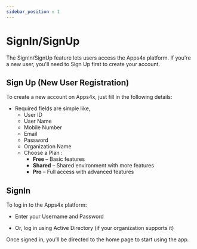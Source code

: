 ```yaml
---
sidebar_position : 1
---
```


# SignIn/SignUp

The SignIn/SignUp feature lets users access the Apps4x platform.
If you're a new user, you'll need to Sign Up first to create your account.

## Sign Up (New User Registration)

To create a new account on Apps4x, just fill in the following details:

  - Required fields are simple like,
    - User ID
    - User Name
    - Mobile Number
    - Email
    - Password
    - Organization Name
    - Choose a Plan :
      - **Free** – Basic features
      - **Shared** – Shared environment with more features
      - **Pro** – Full access with advanced features

## SignIn

To log in to the Apps4x platform:

  - Enter your Username and Password

  - Or, log in using Active Directory (if your organization supports it)

Once signed in, you’ll be directed to the home page to start using the app.